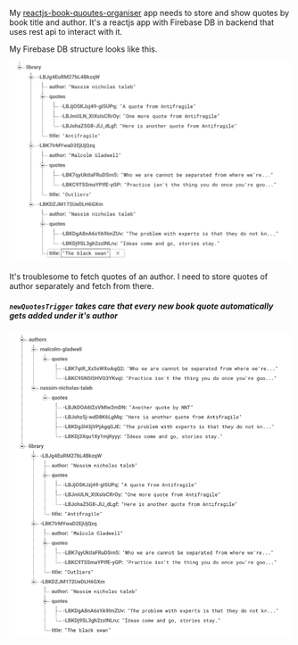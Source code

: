 My [reactjs-book-quoutes-organiser](https://github.com/hussaintamboli/reactjs-book-quoutes-organiser) app needs to store and show quotes by book title and author. It's a reactjs app with Firebase DB in backend that uses rest api to interact with it.

My Firebase DB structure looks like this.

![BookQuotes DB-half](https://github.com/hussaintamboli/firebase-functions-organise-book-quotes/blob/master/book%20quotes%20library.png)

It's troublesome to fetch quotes of an author. I need to store quotes of author separately and fetch from there. 

##### `newQuotesTrigger` **takes care that every new book quote automatically gets added under it's author**

![BookQuotes DB-complete](https://github.com/hussaintamboli/firebase-functions-organise-book-quotes/blob/master/book%20quotes%20firebase%20db.png)

